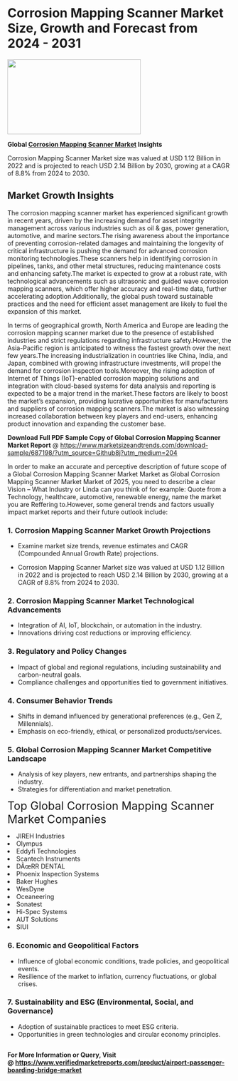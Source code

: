 <H1>Corrosion Mapping Scanner Market Size, Growth and Forecast from 2024 - 2031</H1><img class="aligncenter size-medium wp-image-584254" src="https://thirdeyenews.in/wp-content/uploads/2024/09/Global-Market-Research-300x168.jpeg" alt="" width="300" height="168" /><p><strong>Global&nbsp;<a href="https://www.marketsizeandtrends.com/download-sample/687198/?utm_source=Github8j?utm_medium=204">Corrosion Mapping Scanner Market</a> Insights</strong></p><p>Corrosion Mapping Scanner Market size was valued at USD 1.12 Billion in 2022 and is projected to reach USD 2.14 Billion by 2030, growing at a CAGR of 8.8% from 2024 to 2030.</p><p><h2>Market Growth Insights</h2> <p>The corrosion mapping scanner market has experienced significant growth in recent years, driven by the increasing demand for asset integrity management across various industries such as oil & gas, power generation, automotive, and marine sectors.The rising awareness about the importance of preventing corrosion-related damages and maintaining the longevity of critical infrastructure is pushing the demand for advanced corrosion monitoring technologies.These scanners help in identifying corrosion in pipelines, tanks, and other metal structures, reducing maintenance costs and enhancing safety.The market is expected to grow at a robust rate, with technological advancements such as ultrasonic and guided wave corrosion mapping scanners, which offer higher accuracy and real-time data, further accelerating adoption.Additionally, the global push toward sustainable practices and the need for efficient asset management are likely to fuel the expansion of this market.</p> <p>In terms of geographical growth, North America and Europe are leading the corrosion mapping scanner market due to the presence of established industries and strict regulations regarding infrastructure safety.However, the Asia-Pacific region is anticipated to witness the fastest growth over the next few years.The increasing industrialization in countries like China, India, and Japan, combined with growing infrastructure investments, will propel the demand for corrosion inspection tools.Moreover, the rising adoption of Internet of Things (IoT)-enabled corrosion mapping solutions and integration with cloud-based systems for data analysis and reporting is expected to be a major trend in the market.These factors are likely to boost the market’s expansion, providing lucrative opportunities for manufacturers and suppliers of corrosion mapping scanners.The market is also witnessing increased collaboration between key players and end-users, enhancing product innovation and expanding the customer base.</p> <p><span class=""><strong>Download Full PDF Sample Copy of Global Corrosion Mapping Scanner Market Report</strong> @ <a href="https://www.marketsizeandtrends.com/download-sample/687198/?utm_source=Github8j?utm_medium=204" target="_blank">https://www.marketsizeandtrends.com/download-sample/687198/?utm_source=Github8j?utm_medium=204</a></span></p><p>In order to make an accurate and perceptive description of future scope of a Global&nbsp;Corrosion Mapping Scanner Market Market as Global&nbsp;Corrosion Mapping Scanner Market Market of 2025, you need to describe a clear Vision &ndash; What Industry or Linda can you think of for example: Quote from a Technology, healthcare, automotive, renewable energy, name the market you are Reffering to.However, some general trends and factors usually impact market reports and their future outlook include:</p><h3>1.&nbsp;<strong>Corrosion Mapping Scanner Market Growth Projections</strong></h3><ul><li>Examine market size trends, revenue estimates and CAGR (Compounded Annual Growth Rate) projections.</li><li><p>Corrosion Mapping Scanner Market size was valued at USD 1.12 Billion in 2022 and is projected to reach USD 2.14 Billion by 2030, growing at a CAGR of 8.8% from 2024 to 2030.</p></li></ul><h3>2.&nbsp;<strong>Corrosion Mapping Scanner Market Technological Advancements</strong></h3><ul><li>Integration of AI, IoT, blockchain, or automation in the industry.</li><li>Innovations driving cost reductions or improving efficiency.</li></ul><h3>3.&nbsp;<strong>Regulatory and Policy Changes</strong></h3><ul><li>Impact of global and regional regulations, including sustainability and carbon-neutral goals.</li><li>Compliance challenges and opportunities tied to government initiatives.</li></ul><h3>4.&nbsp;<strong>Consumer Behavior Trends</strong></h3><ul><li>Shifts in demand influenced by generational preferences (e.g., Gen Z, Millennials).</li><li>Emphasis on eco-friendly, ethical, or personalized products/services.</li></ul><h3>5.&nbsp;<strong>Global Corrosion Mapping Scanner Market Competitive Landscape</strong></h3><ul><li>Analysis of key players, new entrants, and partnerships shaping the industry.</li><li>Strategies for differentiation and market penetration.</li></ul><p data-pm-slice="1 1 []"><span style="color: inherit; font-family: inherit; font-size: 25px;">Top Global Corrosion Mapping Scanner Market Companies</span></p><div class="" data-test-id=""><p><li>JIREH Industries</li><li> Olympus</li><li> Eddyfi Technologies</li><li> Scantech Instruments</li><li> DÃœRR DENTAL</li><li> Phoenix Inspection Systems</li><li> Baker Hughes</li><li> WesDyne</li><li> Oceaneering</li><li> Sonatest</li><li> Hi-Spec Systems</li><li> AUT Solutions</li><li> SIUI</li></p></div><h3>6.&nbsp;<strong>Economic and Geopolitical Factors</strong></h3><ul><li>Influence of global economic conditions, trade policies, and geopolitical events.</li><li>Resilience of the market to inflation, currency fluctuations, or global crises.</li></ul><h3>7.&nbsp;<strong>Sustainability and ESG (Environmental, Social, and Governance)</strong></h3><ul><li>Adoption of sustainable practices to meet ESG criteria.</li><li>Opportunities in green technologies and circular economy principles.</li></ul><h2><strong style="font-size: 14px;">For More Information or Query, Visit @&nbsp;</strong><a style="background-color: #ffffff; font-size: 14px;" href="https://www.marketsizeandtrends.com/report/corrosion-mapping-scanner-market/" target="_blank">https://www.verifiedmarketreports.com/product/airport-passenger-boarding-bridge-market</a></h2>